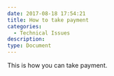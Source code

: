 ```yaml
---
date: 2017-08-18 17:54:21
title: How to take payment
categories:
  - Technical Issues
description:
type: Document
---
```



This is how you can take payment.
